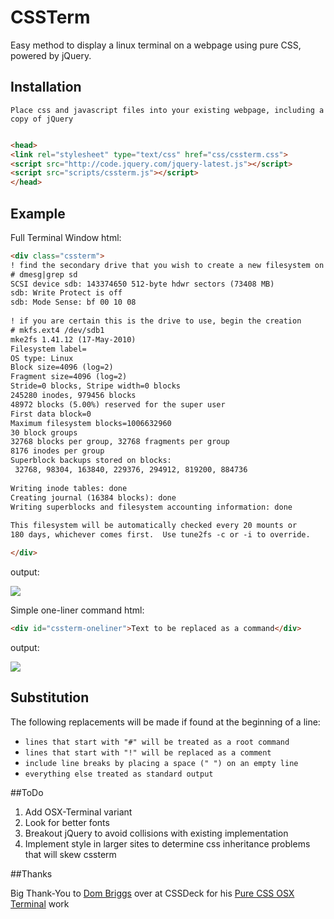 # CSSTerm

  Easy method to display a linux terminal on a webpage using pure CSS, powered by jQuery.

## Installation

    Place css and javascript files into your existing webpage, including a copy of jQuery

```html

<head>
<link rel="stylesheet" type="text/css" href="css/cssterm.css">
<script src="http://code.jquery.com/jquery-latest.js"></script>
<script src="scripts/cssterm.js"></script>
</head>
```

## Example

Full Terminal Window html:

```html
<div class="cssterm">
! find the secondary drive that you wish to create a new filesystem on
# dmesg|grep sd
SCSI device sdb: 143374650 512-byte hdwr sectors (73408 MB)
sdb: Write Protect is off
sdb: Mode Sense: bf 00 10 08
 
! if you are certain this is the drive to use, begin the creation
# mkfs.ext4 /dev/sdb1 
mke2fs 1.41.12 (17-May-2010)
Filesystem label=
OS type: Linux
Block size=4096 (log=2)
Fragment size=4096 (log=2)
Stride=0 blocks, Stripe width=0 blocks
245280 inodes, 979456 blocks
48972 blocks (5.00%) reserved for the super user
First data block=0
Maximum filesystem blocks=1006632960
30 block groups
32768 blocks per group, 32768 fragments per group
8176 inodes per group
Superblock backups stored on blocks: 
 32768, 98304, 163840, 229376, 294912, 819200, 884736
 
Writing inode tables: done                            
Creating journal (16384 blocks): done
Writing superblocks and filesystem accounting information: done
 
This filesystem will be automatically checked every 20 mounts or
180 days, whichever comes first.  Use tune2fs -c or -i to override.

</div>

```

output:

  ![](http://manipulate.org/downloads/cssterm/demos/cssterm-full-terminal.png)

Simple one-liner command html:

```html
<div id="cssterm-oneliner">Text to be replaced as a command</div>
```

output:

  ![](http://manipulate.org/downloads/cssterm/demos/cssterm-one-liner.png)

## Substitution

  The following replacements will be made if found at the beginning of a line:
  
  - `lines that start with "#" will be treated as a root command`
  - `lines that start with "!" will be replaced as a comment`
  - `include line breaks by placing a space (" ") on an empty line`
  - `everything else treated as standard output`

##ToDo

1. Add OSX-Terminal variant
2. Look for better fonts
3. Breakout jQuery to avoid collisions with existing implementation
4. Implement style in larger sites to determine css inheritance problems that will skew cssterm

##Thanks

Big Thank-You to [Dom Briggs](http://cssdeck.com/user/hallodom) over at CSSDeck for his [Pure CSS OSX Terminal](http://cssdeck.com/labs/pure-css-osx-terminal) work
